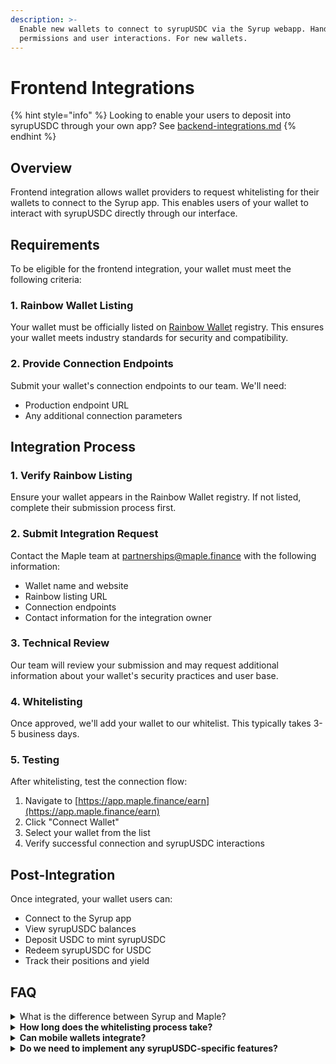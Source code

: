 ```yaml
---
description: >-
  Enable new wallets to connect to syrupUSDC via the Syrup webapp. Handle
  permissions and user interactions. For new wallets.
---
```


# Frontend Integrations

{% hint style="info" %}
Looking to enable your users to deposit into syrupUSDC through your own app? See [backend-integrations.md](backend-integrations.md "mention")
{% endhint %}

## Overview

Frontend integration allows wallet providers to request whitelisting for their wallets to connect to the Syrup app. This enables users of your wallet to interact with syrupUSDC directly through our interface.

## Requirements

To be eligible for the frontend integration, your wallet must meet the following criteria:

### 1. Rainbow Wallet Listing

Your wallet must be officially listed on [Rainbow Wallet](https://rainbow.me) registry. This ensures your wallet meets industry standards for security and compatibility.

### 2. Provide Connection Endpoints

Submit your wallet's connection endpoints to our team. We'll need:

* Production endpoint URL
* Any additional connection parameters

## Integration Process

### 1. Verify Rainbow Listing

Ensure your wallet appears in the Rainbow Wallet registry. If not listed, complete their submission process first.

### 2. Submit Integration Request

Contact the Maple team at [partnerships@maple.finance](mailto:partnerships@maple.finance) with the following information:

* Wallet name and website
* Rainbow listing URL
* Connection endpoints
* Contact information for the integration owner

### 3. Technical Review

Our team will review your submission and may request additional information about your wallet's security practices and user base.

### 4. Whitelisting

Once approved, we'll add your wallet to our whitelist. This typically takes 3-5 business days.

### 5. Testing

After whitelisting, test the connection flow:

1. Navigate to [https://app.maple.finance/earn](https://app.maple.finance/earn)
2. Click "Connect Wallet"
3. Select your wallet from the list
4. Verify successful connection and syrupUSDC interactions

## Post-Integration

Once integrated, your wallet users can:

* Connect to the Syrup app
* View syrupUSDC balances
* Deposit USDC to mint syrupUSDC
* Redeem syrupUSDC for USDC
* Track their positions and yield

## FAQ

<details>

<summary>What is the difference between Syrup and Maple?</summary>

Syrup is the protocol - the smart contracts that power onchain lending. Maple encompasses the entities that conduct institutional lending services using this infrastructure.

**For developers:** You'll be integrating with Syrup (the protocol), while Maple handles the institutional lending operations.

</details>

<details>

<summary><strong>How long does the whitelisting process take?</strong></summary>

Typically 5-10 days after submitting all required information.

</details>

<details>

<summary><strong>Can mobile wallets integrate?</strong></summary>

Yes, as long as they're listed on Rainbow and support standard connection protocols.

</details>

<details>

<summary><strong>Do we need to implement any syrupUSDC-specific features?</strong></summary>

No, standard ERC-20 token support is sufficient. syrupUSD follows the ERC-20 standard.

</details>
